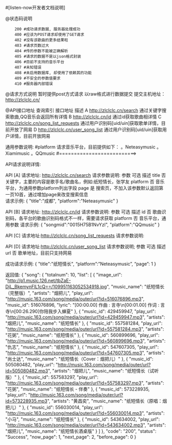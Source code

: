 #[listen-now开发者文档说明]

@状态码说明
```
	200 #成功请求数据, 服务器处理成功
	400 #应该为POST请求却使用了GET请求
	402 #没有该歌曲的更多结果啦
	403 #请求页数过大
	404 #传的参数不能被正确解析
	405 #请求的数据不是以json格式封装
	406 #目前不支持的音乐平台
	407 #未知错误
	408 #未启用数据库, 却使用了依赖其的功能
	409 #不安全的参数值要求
	410 #服务器内部错误
```

@请求方式说明
	暂时提供post方式请求
	以raw格式进行数据提交
	提交主机地址：http://zlclclc.cn/


@API接口地址
  查询索引	 接口地址	                                              描述
  A	        http://zlclclc.cn/search	              通过关键字搜索歌曲,QQ音乐会返回所有详情
  B	        http://zlclclc.cn/id	                  通过id获取歌曲相详情
  C	        http://zlclclc.cn/song_list_requests	  通过用户识别码[uid/uin]获取歌单详情，目前开放了网易
  D	        http://zlclclc.cn/user_song_list	      通过用户识别码[uid/uin]获取用户详情，目前开放网易

通用参数说明:	
	#platform 请求音乐平台，目前提供如下：
            。Neteasymusic
            。Xiamimusic
            。QQmusic
	#==========================>

API请求说明详情:

API [A]
	请求地址: http://zlclclc.cn/search
	请求参数说明:
    参数	    可选	                    描述
    title	    否	  关键字，主要的内容是歌手名/歌曲名，例如:纸短情长，张学友
    platform	否	  音乐平台，为通用参数platform列出字段
    page	    是	  搜索页，不加入该参数默认返回第一页10首，通过增加page来改变搜索信息  
	请求示例:
		{
  			"title":"成都",
			"platform":"Neteasymusic"
		}
					
		
API [B]
	请求地址: http://zlclclc.cn/id
	请求参数说明:
    参数	    可选	            描述
    id	      否	   歌曲识别码，各平台的歌曲识别码格式不一样，需要请求获取
    platform	否	   音乐平台，通用参数
	请求示例:
		{
			"songmid":"0015H75B1NvYzl",
			"platform":"QQmusic"
		}

API [C]
	请求地址:http://zlclclc.cn/song_list_requests
	请求参数说明:




API [D]
	请求地址:http://zlclclc.cn/user_song_list
	请求参数说明;
    参数	  可选	  描述
    url	    否	    歌单地址，目前只支持网易
    

成功请求示例:
  {
    "title":"纸短情长",
    “platform”:”Neteasymusic”,
    “page”: 1
  }

返回值:
  {
      "song": {
          "totalnum": 10,
          "list": [
              {
                  "image_url": "http://p1.music.126.net/tbZaE-DjL_BkemynFlL1cQ==/109951163052534918.jpg",
                  "music_name": "纸短情长（完整版）",
                  "artists": "烟把儿",
                  "play_url": "http://music.163.com/song/media/outer/url?id=516076896.mp3",
                  "music_id": 516076896,
                  "lyric": "[00:00.00] 作曲 : 言寺\n[00:01.00] 作词 : 言寺\n[00:26.290]你陪我步入蝉夏"
              },
              {
                  "music_id": 429459947,
                  "play_url": "http://music.163.com/song/media/outer/url?id=429459947.mp3",
                  "artists": "烟把儿",
                  "music_name": "纸短情长"
              },
              {
                  "music_id": 557581284,
                  "play_url": "http://music.163.com/song/media/outer/url?id=557581284.mp3",
                  "artists": "花粥",
                  "music_name": "纸短情长"
              },
              {
                  "music_id": 560899696,
                  "play_url": "http://music.163.com/song/media/outer/url?id=560899696.mp3",
                  "artists": "仇志",
                  "music_name": "纸短情长"
              },
              {
                  "music_id": 547607305,
                  "play_url": "http://music.163.com/song/media/outer/url?id=547607305.mp3",
                  "artists": "尚士达",
                  "music_name": "纸短情长（Cover：烟把儿）"
              },
              {
                  "music_id": 505080482,
                  "play_url": "http://music.163.com/song/media/outer/url?id=505080482.mp3",
                  "artists": "烟把儿",
                  "music_name": "纸短情长（试听版）"
              },
              {
                  "music_id": 557583297,
                  "play_url": "http://music.163.com/song/media/outer/url?id=557583297.mp3",
                  "artists": "花粥",
                  "music_name": "纸短情长 - 伴奏"
              },
              {
                  "music_id": 573228935,
                  "play_url": "http://music.163.com/song/media/outer/url?id=573228935.mp3",
                  "artists": "黄昌奕",
                  "music_name": "纸短情长（原唱：烟把儿）"
              },
              {
                  "music_id": 556030014,
                  "play_url": "http://music.163.com/song/media/outer/url?id=556030014.mp3",
                  "artists": "小马",
                  "music_name": "纸短情长"
              },
              {
                  "music_id": 543634002,
                  "play_url": "http://music.163.com/song/media/outer/url?id=543634002.mp3",
                  "artists": "烟把儿",
                  "music_name": "纸短情长酒桌版"
              }
          ]
      },
      "code": "200",
      "status": "Success",
      "now_page": 1,
      "next_page": 2,
      "before_page": 0
  }
